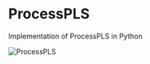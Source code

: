 # ProcessPLS
Implementation of ProcessPLS in Python



![ProcessPLS](https://user-images.githubusercontent.com/19692103/167045393-1e553b70-6897-43f4-9989-71f5682dda2e.png)
